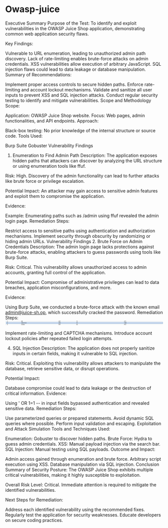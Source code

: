 # Owasp-juice

Executive Summary
Purpose of the Test:
To identify and exploit vulnerabilities in the OWASP Juice Shop application, demonstrating common web application security flaws.

Key Findings:

Vulnerable to URL enumeration, leading to unauthorized admin path discovery.
Lack of rate-limiting enables brute-force attacks on admin credentials.
XSS vulnerabilities allow execution of arbitrary JavaScript.
SQL injection flaws could lead to data leakage or database manipulation.
Summary of Recommendations:

Implement proper access controls to secure hidden paths.
Enforce rate-limiting and account lockout mechanisms.
Validate and sanitize all user inputs to prevent XSS and SQL injection attacks.
Conduct regular security testing to identify and mitigate vulnerabilities.
Scope and Methodology
Scope:

Application: OWASP Juice Shop website.
Focus: Web pages, admin functionalities, and API endpoints.
Approach:

Black-box testing: No prior knowledge of the internal structure or source code.
Tools Used:

Burp Suite
Gobuster
Vulnerability Findings
1. Enumeration to Find Admin Path
Description:
The application exposes hidden paths that attackers can discover by analyzing the URL structure or using enumeration tools like ffuf.

Risk:
High. Discovery of the admin functionality can lead to further attacks like brute force or privilege escalation.

Potential Impact:
An attacker may gain access to sensitive admin features and exploit them to compromise the application.

Evidence:

Example: Enumerating paths such as /admin using ffuf revealed the admin login page.
Remediation Steps:

Restrict access to sensitive paths using authentication and authorization mechanisms.
Implement security through obscurity by randomizing or hiding admin URLs.
Vulnerability Findings
2. Brute Force on Admin Credentials
Description:
The admin login page lacks protections against brute-force attacks, enabling attackers to guess passwords using tools like Burp Suite.

Risk:
Critical. This vulnerability allows unauthorized access to admin accounts, granting full control of the application.

Potential Impact:
Compromise of administrative privileges can lead to data breaches, application misconfigurations, and more.

Evidence:

Using Burp Suite, we conducted a brute-force attack with the known email admin@juice-sh.op, which successfully cracked the password.
Remediation Steps:
![Brute Force](screenshots/Screenshot2024-12-27194424.png)

Implement rate-limiting and CAPTCHA mechanisms.
Introduce account lockout policies after repeated failed login attempts.

4. SQL Injection
Description:
The application does not properly sanitize inputs in certain fields, making it vulnerable to SQL injection.

Risk:
Critical. Exploiting this vulnerability allows attackers to manipulate the database, retrieve sensitive data, or disrupt operations.

Potential Impact:

Database compromise could lead to data leakage or the destruction of critical information.
Evidence:

Using ' OR 1=1 -- in input fields bypassed authentication and revealed sensitive data.
Remediation Steps:

Use parameterized queries or prepared statements.
Avoid dynamic SQL queries where possible.
Perform input validation and escaping.
Exploitation and Attack Simulation
Tools and Techniques Used:

Enumeration: Gobuster to discover hidden paths.
Brute Force: Hydra to guess admin credentials.
XSS: Manual payload injection via the search bar.
SQL Injection: Manual testing using SQL payloads.
Outcome and Impact:

Admin access gained through enumeration and brute force.
Arbitrary script execution using XSS.
Database manipulation via SQL injection.
Conclusion
Summary of Security Posture:
The OWASP Juice Shop exhibits multiple critical vulnerabilities, making it highly susceptible to exploitation.

Overall Risk Level:
Critical. Immediate attention is required to mitigate the identified vulnerabilities.

Next Steps for Remediation:

Address each identified vulnerability using the recommended fixes.
Regularly test the application for security weaknesses.
Educate developers on secure coding practices.
